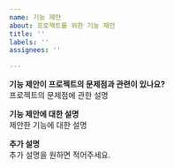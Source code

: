 ```yaml
---
name: 기능 제안
about: 프로젝트를 위한 기능 제안
title: ''
labels: ''
assignees: ''

---
```


**기능 제안이 프로젝트의 문제점과 관련이 있나요?** <br>
프로젝트의 문제점에 관한 설명

**기능 제안에 대한 설명** <br>
제안한 기능에 대한 설명

**추가 설명**<br>
추가 설명을 원하면 적어주세요.
